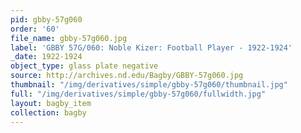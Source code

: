 ```yaml
---
pid: gbby-57g060
order: '60'
file_name: gbby-57g060.jpg
label: 'GBBY 57G/060: Noble Kizer: Football Player - 1922-1924'
_date: 1922-1924
object_type: glass plate negative
source: http://archives.nd.edu/Bagby/GBBY-57g060.jpg
thumbnail: "/img/derivatives/simple/gbby-57g060/thumbnail.jpg"
full: "/img/derivatives/simple/gbby-57g060/fullwidth.jpg"
layout: bagby_item
collection: bagby
---
```

